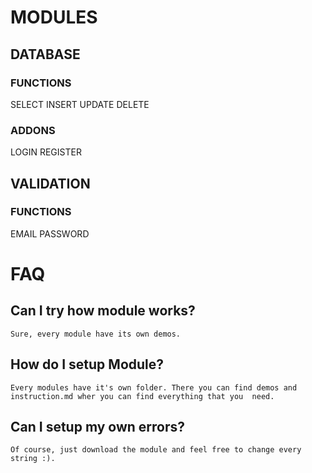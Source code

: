 # MODULES
  
## DATABASE
### FUNCTIONS
  SELECT
  INSERT
  UPDATE
  DELETE
### ADDONS
  LOGIN
  REGISTER

## VALIDATION
### FUNCTIONS
  EMAIL
  PASSWORD
  

# FAQ
## Can I try how module works?
    Sure, every module have its own demos.
## How do I setup Module?
    Every modules have it's own folder. There you can find demos and instruction.md wher you can find everything that you  need.
## Can I setup my own errors?
    Of course, just download the module and feel free to change every string :).
